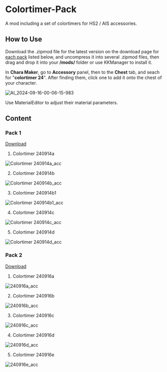 # Colortimer-Pack
A mod including a set of colortimers for HS2 / AIS accessories.

## How to Use
Download the .zipmod file for the latest version on the download page for [each pack](https://github.com/Blatke/Colortimer-Pack/tree/main?tab=readme-ov-file#content) listed below, and uncompress it into several .zipmod files, then drag and drop it into your **/mods/** folder or use KKManager to install it. 

In **Chara Maker**, go to **Accessory** panel, then to the **Chest** tab, and seach for "**colortimer 24**". After finding them, click one to add it onto the chest of your character.

![AI_2024-09-16-00-06-15-983](https://github.com/user-attachments/assets/9bba8402-2196-4d54-b248-387ee01794c9)

Use MaterialEditor to adjust their material parameters.

## Content
### Pack 1
[Download](https://github.com/Blatke/Colortimer-Pack/releases)

1. Colortimer 240914a

![Colortimer 240914a_acc](https://github.com/user-attachments/assets/370c4e3c-3b78-4bc9-8aae-f9d362df1e68)

2. Colortimer 240914b

![Colortimer 240914b_acc](https://github.com/user-attachments/assets/283fe6f8-ca3d-470d-9bb8-9f04c9eb49b3)

3. Colortimer 240914b1

![Colortimer 240914b1_acc](https://github.com/user-attachments/assets/76c3f873-2349-44b0-b6f7-e4c6423e8d3a)

4. Colortimer 240914c

![Colortimer 240914c_acc](https://github.com/user-attachments/assets/80eb59ea-a833-4d95-a0d8-0b35e44b9c9f)

5. Colortimer 240914d

![Colortimer 240914d_acc](https://github.com/user-attachments/assets/7cfaa2ed-656b-4d9a-9d15-61dc48224e0c)
### Pack 2
[Download](https://github.com/Blatke/Colortimer-Pack-2/releases)

1. Colortimer 240916a

![240916a_acc](https://github.com/user-attachments/assets/a171eb96-2252-4886-af74-2ec8f6c0058e)

2. Colortimer 240916b

![240916b_acc](https://github.com/user-attachments/assets/a639f88a-e4eb-4077-bb5d-37165855c157)

3. Colortimer 240916c

![240916c_acc](https://github.com/user-attachments/assets/5e9d6971-040f-4c83-b01c-e2e22f9e4b7d)

4. Colortimer 240916d

![240916d_acc](https://github.com/user-attachments/assets/b7f585a0-a07c-45f2-b0c7-8deab946c29f)

5. Colortimer 240916e

![240916e_acc](https://github.com/user-attachments/assets/ff5f3e83-7710-470b-9318-104e656c634f)
